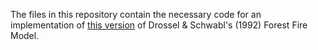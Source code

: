 The files in this repository contain the necessary code for an implementation of [this version](https://rf.mokslasplius.lt/forest-fire-model/#Drossel1992PRL) of Drossel & Schwabl's (1992) Forest Fire Model.